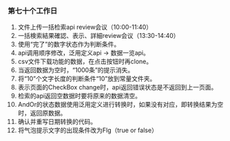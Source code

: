 ### 第七十个工作日
1. 文件上传一括检索api review会议（10:00-11:40）
2. 一括検索結果確認、表示、詳細review会议（13:30-14:40）
1. 使用“完了”的数字状态作为判断条件。
2. api调用顺序修改，泛用定义api -> 数据一览api。
3. csv文件下载功能的数据，在点击按钮时再clone。
4. 当返回数据为空时，“1000条”的提示消失。
5. 将“10”个文字长度的判断条件“10”放到常量文件夹。
6. 表示页面的CheckBox change时，api返回错误状态是不返回到上一页面。
7. 检索的api返回空数据时要将原来的数据清空。
8. AndOr的状态数据使用泛用定义进行转换时，如果没有对应，即转换结果为空时，返回原数据。
9. 确认并重写日期转换的代码。
10. 将气泡提示文字的出现条件改为Flg（true or false）